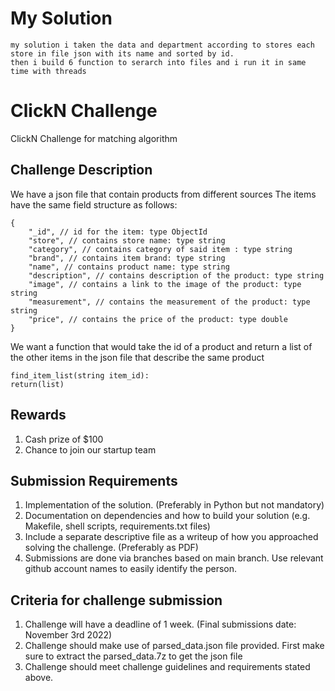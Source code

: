 # My Solution

    my solution i taken the data and department according to stores each store in file json with its name and sorted by id.
    then i build 6 function to serarch into files and i run it in same time with threads

# ClickN Challenge

ClickN Challenge for matching algorithm

## Challenge Description

We have a json file that contain products from different sources
The items have the same field structure as follows:

```
{
    "_id", // id for the item: type ObjectId
    "store", // contains store name: type string
    "category", // contains category of said item : type string
    "brand", // contains item brand: type string
    "name", // contains product name: type string
    "description", // contains description of the product: type string
    "image", // contains a link to the image of the product: type string
    "measurement", // contains the measurement of the product: type string
    "price", // contains the price of the product: type double
}
```

We want a function that would take the id of a product and return a list of the other items in the json file that describe the same product

```
find_item_list(string item_id):
return(list)
```

## Rewards

1. Cash prize of $100
2. Chance to join our startup team

## Submission Requirements

1. Implementation of the solution. (Preferably in Python but not mandatory)
2. Documentation on dependencies and how to build your solution (e.g. Makefile, shell scripts, requirements.txt files)
3. Include a separate descriptive file as a writeup of how you approached solving the challenge. (Preferably as PDF)
4. Submissions are done via branches based on main branch. Use relevant github account names to easily identify the person.

## Criteria for challenge submission

1. Challenge will have a deadline of 1 week. (Final submissions date: November 3rd 2022)
2. Challenge should make use of parsed_data.json file provided. First make sure to extract the parsed_data.7z to get the json file
3. Challenge should meet challenge guidelines and requirements stated above.
